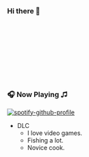 ### Hi there 👋

<!--
**Cuervo279/Cuervo279** is a ✨ _special_ ✨ repository because its `README.md` (this file) appears on your GitHub profile.

Here are some ideas to get you started:

- 🔭 I’m currently working on ...
- 🌱 I’m currently learning ...
- 👯 I’m looking to collaborate on ...
- 🤔 I’m looking for help with ...
- 💬 Ask me about ...
- 📫 How to reach me: ...
- 😄 Pronouns: ...
- ⚡ Fun fact: ...
-->

<h2>

<br><br>

<br></br>

### 🎧 Now Playing ♫

[![spotify-github-profile](https://spotify-github-profile.vercel.app/api/view?uid=leon_279&cover_image=true&theme=natemoo-re&show_offline=false&background_color=121212&bar_color=00e1ff&bar_color_cover=false)](https://open.spotify.com/user/leon_279)

 - DLC 
   - I love video games.
   - Fishing a lot.
   - Novice cook.

<br></br>
